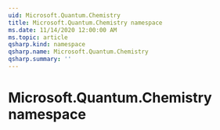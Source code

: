 ```yaml
---
uid: Microsoft.Quantum.Chemistry
title: Microsoft.Quantum.Chemistry namespace
ms.date: 11/14/2020 12:00:00 AM
ms.topic: article
qsharp.kind: namespace
qsharp.name: Microsoft.Quantum.Chemistry
qsharp.summary: ''
---
```


# Microsoft.Quantum.Chemistry namespace



